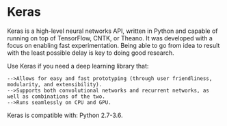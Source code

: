 # Keras

Keras is a high-level neural networks API, written in Python and capable of running on top of TensorFlow, CNTK, or Theano. It was developed with a focus on enabling fast experimentation. Being able to go from idea to result with the least possible delay is key to doing good research.

Use Keras if you need a deep learning library that:

    -->Allows for easy and fast prototyping (through user friendliness, modularity, and extensibility).
    -->Supports both convolutional networks and recurrent networks, as well as combinations of the two.
    -->Runs seamlessly on CPU and GPU.

Keras is compatible with: Python 2.7-3.6.

